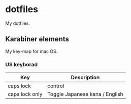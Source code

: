 # dotfiles

My dotfiles.

## Karabiner elements

My key-map for mac OS.

### US keyborad

| Key            | Description                    |
|----------------|--------------------------------|
| caps lock      | control                        |
| caps lock only | Toggle Japanese kana / English |
